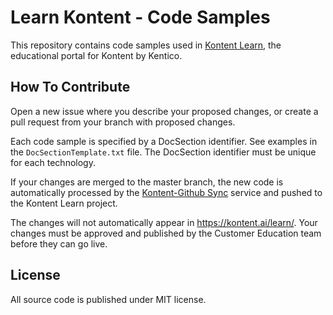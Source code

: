 # Learn Kontent - Code Samples

This repository contains code samples used in [Kontent Learn](https://kontent.ai/learn/), the educational portal for Kontent by Kentico.

## How To Contribute

Open a new issue where you describe your proposed changes, or create a pull request from your branch with proposed changes.

Each code sample is specified by a DocSection identifier. See examples in the `DocSectionTemplate.txt` file. The DocSection identifier must be unique for each technology.

If your changes are merged to the master branch, the new code is automatically processed by the [Kontent-Github Sync](https://github.com/KenticoDocs/kontent-docs-github-reader) service and pushed to the Kontent Learn project.

The changes will not automatically appear in <https://kontent.ai/learn/>. Your changes must be approved and published by the Customer Education team before they can go live.

## License

All source code is published under MIT license.
